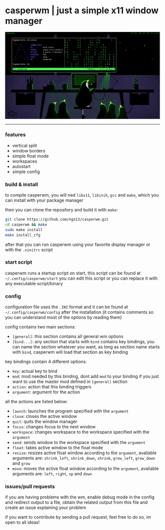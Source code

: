 # casperwm | just a simple x11 window manager
![](assets/casperwm.png)

---

### features
- vertical split
- window borders
- simple float mode 
- workspaces
- autostart
- simple config

### build & install
to compile casperwm, you will ned `libx11`, `libinih`, `gcc` and `make`, which you can 
install with your package manager 

then you can clone the repository and build it with `make`: 
```bash
git clone https://github.com/ngn13/casperwm.git
cd casperwm && make
sudo make install
make install_cfg
```
after that you can run casperwm using your favorite display manager or with the `.xinitrc`
script

### start script
casperwm runs a startup script on start, this script can be found at `~/.config/casperwm/start`
you can edit this script or you can replace it with any executable script/binary

### config
configuration file uses the `.INI` format and it can be found at `~/.config/casperwm/config`
after the installation (it contains comments so you can understand most of the options by reading them)

config contains two main sections: 
- `[general]`: this section contains all general wm options
- `[bind...]`: any section that starts with `bind` contains key bindings, you can name the 
section whatever you want, as long as section name starts with `bind`, casperwm will 
load that section as key binding 

key bindings contain 4 different options:
- `key`: actual key to bind 
- `mod`: mod needed by this binding, dont add `mod` to your binding if you just want to use the master 
mod defined in `[general]` section 
- `action`: action that this binding triggers
- `argument`: argument for the action

all the actions are listed below:
- `launch`: launches the program specified with the `argument`
- `close`: closes the active window 
- `quit`: quits the window manager 
- `focus`: changes focus to the next window 
- `workspace`: changes workspace to the workspace specified with the `argument`
- `send`: sends window to the workspace specified with the `argument`
- `float`: takes active window to the float mode 
- `resize`: resizes active float window according to the `argument`, avaliable arguments are:
`shrink_left`, `shrink_down`, `shrink`, `grow_left`, `grow_down` and `grow` 
- `move`: moves the active float window according to the `argument`, avaliable arguments are:
`left`, `right`, `up` and `down` 


### issues/pull requests
if you are having problems with the wm, enable debug mode in the config and redirect output to a 
file, obtain the related output from this file and create an issue explaining your problem

if you want to contribute by sending a pull request, feel free to do so, im open to all ideas!
